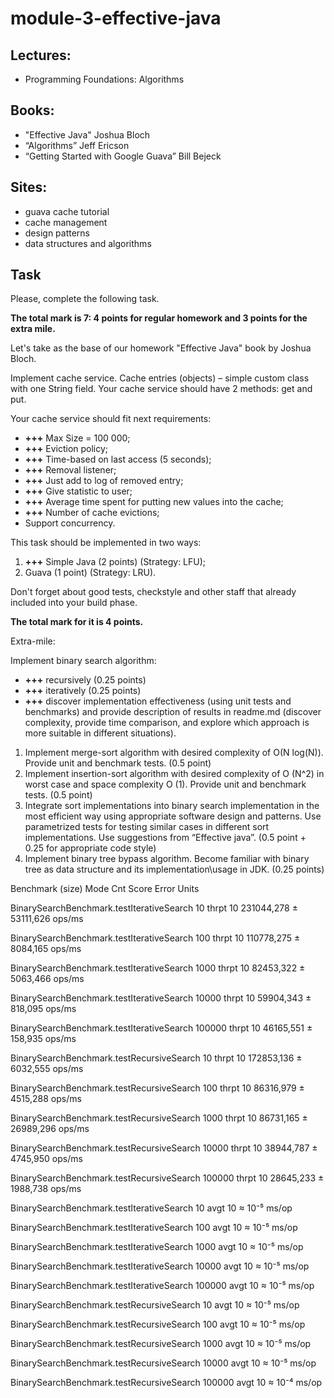 # module-3-effective-java

## Lectures:

- Programming Foundations: Algorithms

## Books:

- "Effective Java" Joshua Bloch
- “Algorithms” Jeff Ericson
- “Getting Started with Google Guava” Bill Bejeck

## Sites:

- guava cache tutorial
- cache management
- design patterns
- data structures and algorithms 

## Task
Please, complete the following task.

<b> The total mark is 7:  4 points for regular homework and 3 points for the extra mile. </b>

Let's take as the base of our homework "Effective Java" book by Joshua Bloch.

Implement cache service. Cache entries (objects) – simple custom class with one String field. Your cache service should have 2 methods: get and put.

Your cache service should fit next requirements:

- <b>+++</b> Max Size = 100 000;
- <b>+++</b> Eviction policy;
- <b>+++</b> Time-based on last access (5 seconds);
- <b>+++</b> Removal listener;
- <b>+++</b> Just add to log of removed entry;
- <b>+++</b> Give statistic to user;
- <b>+++</b> Average time spent for putting new values into the cache;
- <b>+++</b> Number of cache evictions;
- Support concurrency.

This task should be implemented in two ways:

1. <b>+++</b> Simple Java (2 points) (Strategy: LFU);
2. Guava (1 point) (Strategy: LRU).

Don't forget about good tests, checkstyle and other staff that already included into your build phase.

<b> The total mark for it is 4 points.</b>

Extra-mile:

Implement binary search algorithm:

- <b>+++</b> recursively (0.25 points)
- <b>+++</b> iteratively (0.25 points)
- <b>+++</b> discover implementation effectiveness (using unit tests and benchmarks) and provide description of results in readme.md (discover complexity, provide time comparison, and explore which approach is more suitable in different situations).

1. Implement merge-sort algorithm with desired complexity of O(N log(N)). Provide unit and benchmark tests. (0.5 point)
2. Implement insertion-sort algorithm with desired complexity of O (N^2) in worst case and space complexity O (1). Provide unit and benchmark tests. (0.5 point)
3. Integrate sort implementations into binary search implementation in the most efficient way using appropriate software design and patterns. Use parametrized tests for testing similar cases in different sort implementations. Use suggestions from “Effective java”. (0.5 point + 0.25 for appropriate code style)
4. Implement binary tree bypass algorithm. Become familiar with binary tree as data structure and its implementation\usage in JDK. (0.25 points)


Benchmark                                  (size)   Mode  Cnt       Score       Error   Units

BinarySearchBenchmark.testIterativeSearch      10  thrpt   10  231044,278 ± 53111,626  ops/ms

BinarySearchBenchmark.testIterativeSearch     100  thrpt   10  110778,275 ±  8084,165  ops/ms

BinarySearchBenchmark.testIterativeSearch    1000  thrpt   10   82453,322 ±  5063,466  ops/ms

BinarySearchBenchmark.testIterativeSearch   10000  thrpt   10   59904,343 ±   818,095  ops/ms

BinarySearchBenchmark.testIterativeSearch  100000  thrpt   10   46165,551 ±   158,935  ops/ms

BinarySearchBenchmark.testRecursiveSearch      10  thrpt   10  172853,136 ±  6032,555  ops/ms

BinarySearchBenchmark.testRecursiveSearch     100  thrpt   10   86316,979 ±  4515,288  ops/ms

BinarySearchBenchmark.testRecursiveSearch    1000  thrpt   10   86731,165 ± 26989,296  ops/ms

BinarySearchBenchmark.testRecursiveSearch   10000  thrpt   10   38944,787 ±  4745,950  ops/ms

BinarySearchBenchmark.testRecursiveSearch  100000  thrpt   10   28645,233 ±  1988,738  ops/ms

BinarySearchBenchmark.testIterativeSearch      10   avgt   10      ≈ 10⁻⁵               ms/op

BinarySearchBenchmark.testIterativeSearch     100   avgt   10      ≈ 10⁻⁵               ms/op

BinarySearchBenchmark.testIterativeSearch    1000   avgt   10      ≈ 10⁻⁵               ms/op

BinarySearchBenchmark.testIterativeSearch   10000   avgt   10      ≈ 10⁻⁵               ms/op

BinarySearchBenchmark.testIterativeSearch  100000   avgt   10      ≈ 10⁻⁵               ms/op

BinarySearchBenchmark.testRecursiveSearch      10   avgt   10      ≈ 10⁻⁵               ms/op

BinarySearchBenchmark.testRecursiveSearch     100   avgt   10      ≈ 10⁻⁵               ms/op

BinarySearchBenchmark.testRecursiveSearch    1000   avgt   10      ≈ 10⁻⁵               ms/op

BinarySearchBenchmark.testRecursiveSearch   10000   avgt   10      ≈ 10⁻⁵               ms/op

BinarySearchBenchmark.testRecursiveSearch  100000   avgt   10      ≈ 10⁻⁴               ms/op